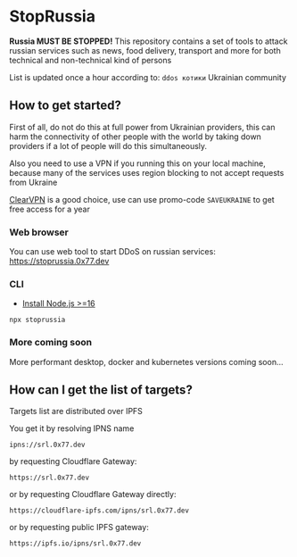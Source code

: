 # StopRussia

**Russia MUST BE STOPPED!**
This repository contains a set of tools to attack russian services such as news, food delivery, transport and more for both technical and non-technical kind of persons

List is updated once a hour according to: `ddos котики` Ukrainian community 

## How to get started?

First of all, do not do this at full power from Ukrainian providers, this can harm the connectivity of other people with the world by taking down providers if a lot of people will do this simultaneously.

Also you need to use a VPN if you running this on your local machine, because many of the services uses region blocking to not accept requests from Ukraine

[ClearVPN](https://my.clearvpn.com/promo/redeem?code=SAVEUKRAINE) is a good choice, use can use promo-code `SAVEUKRAINE` to get free access for a year

### Web browser

You can use web tool to start DDoS on russian services: https://stoprussia.0x77.dev

### CLI

- [Install Node.js >=16](https://nodejs.org/en/)

```console
npx stoprussia
```

### More coming soon

More performant desktop, docker and kubernetes versions coming soon...

## How can I get the list of targets?

Targets list are distributed over IPFS

You get it by resolving IPNS name
```
ipns://srl.0x77.dev
```

by requesting Cloudflare Gateway:

```
https://srl.0x77.dev
``` 

or by requesting Cloudflare Gateway directly:

```
https://cloudflare-ipfs.com/ipns/srl.0x77.dev
```

or by requesting public IPFS gateway:

```
https://ipfs.io/ipns/srl.0x77.dev
```
